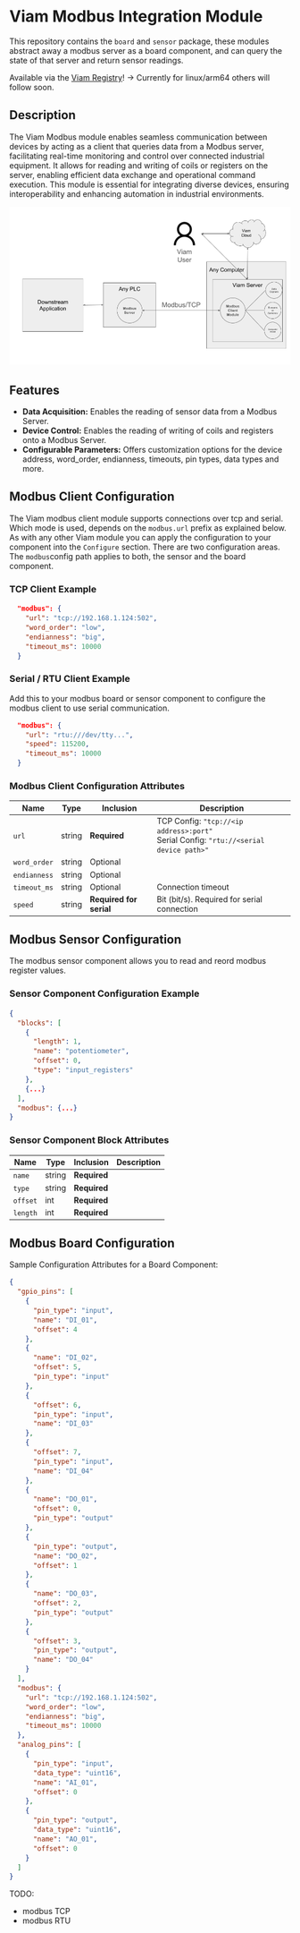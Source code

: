 # Viam Modbus Integration Module

This repository contains the `board` and `sensor` package, these modules abstract away a modbus server as a board component, and can query the state of that server and return sensor readings.

Available via the [Viam Registry](https://app.viam.com/module/viam-soleng/viam-modbus)! -> Currently for linux/arm64 others will follow soon.

## Description

The Viam Modbus module enables seamless communication between devices by acting as a client that queries data from a Modbus server, facilitating real-time monitoring and control over connected industrial equipment. It allows for reading and writing of coils or registers on the server, enabling efficient data exchange and operational command execution. This module is essential for integrating diverse devices, ensuring interoperability and enhancing automation in industrial environments.

![alt text](media/architecture.png "Modbus Integration (Server / Client) Architecture")

## Features

- **Data Acquisition:** Enables the reading of sensor data from a Modbus Server.
- **Device Control:** Enables the reading of writing of coils and registers onto a Modbus Server.
- **Configurable Parameters:** Offers customization options for the device address, word_order, endianness, timeouts, pin types, data types and more.



## Modbus Client Configuration

The Viam modbus client module supports connections over tcp and serial. Which mode is used, depends on the `modbus.url` prefix as explained below.
As with any other Viam module you can apply the configuration to your component into the `Configure` section.
There are two configuration areas. The `modbus`config path applies to both, the sensor and the board component.

### TCP Client Example

```json
  "modbus": {
    "url": "tcp://192.168.1.124:502",
    "word_order": "low",
    "endianness": "big",
    "timeout_ms": 10000
  }
```

### Serial / RTU Client Example

Add this to your modbus board or sensor component to configure the modbus client to use serial communication.

```json
  "modbus": {
    "url": "rtu:///dev/tty...",
    "speed": 115200,
    "timeout_ms": 10000
  }
```

### Modbus Client Configuration Attributes

| Name    | Type   | Inclusion    | Description |
| ------- | ------ | ------------ | ----------- |
| `url` | string | **Required** | TCP Config: `"tcp://<ip address>:port"`<br>Serial Config: `"rtu://<serial device path>"`|
| `word_order` | string | Optional     |       |
| `endianness` | string | Optional     |       |
| `timeout_ms` | string | Optional     | Connection timeout |
| `speed` | string | **Required for serial** | Bit (bit/s). Required for serial connection |


## Modbus Sensor Configuration

The modbus sensor component allows you to read and reord modbus register values.

### Sensor Component Configuration Example

```json
{
  "blocks": [
    {
      "length": 1,
      "name": "potentiometer",
      "offset": 0,
      "type": "input_registers"
    },
    {...}
  ],
  "modbus": {...}
}
```

### Sensor Component Block Attributes

| Name    | Type   | Inclusion    | Description |
| ------- | ------ | ------------ | ----------- |
| `name` | string | **Required**|       |
| `type` | string | **Required**|  |
| `offset` | int | **Required** |       |
| `length` | int | **Required** | |

## Modbus Board Configuration

Sample Configuration Attributes for a Board Component:
```json
{
  "gpio_pins": [
    {
      "pin_type": "input",
      "name": "DI_01",
      "offset": 4
    },
    {
      "name": "DI_02",
      "offset": 5,
      "pin_type": "input"
    },
    {
      "offset": 6,
      "pin_type": "input",
      "name": "DI_03"
    },
    {
      "offset": 7,
      "pin_type": "input",
      "name": "DI_04"
    },
    {
      "name": "DO_01",
      "offset": 0,
      "pin_type": "output"
    },
    {
      "pin_type": "output",
      "name": "DO_02",
      "offset": 1
    },
    {
      "name": "DO_03",
      "offset": 2,
      "pin_type": "output"
    },
    {
      "offset": 3,
      "pin_type": "output",
      "name": "DO_04"
    }
  ],
  "modbus": {
    "url": "tcp://192.168.1.124:502",
    "word_order": "low",
    "endianness": "big",
    "timeout_ms": 10000
  },
  "analog_pins": [
    {
      "pin_type": "input",
      "data_type": "uint16",
      "name": "AI_01",
      "offset": 0
    },
    {
      "pin_type": "output",
      "data_type": "uint16",
      "name": "AO_01",
      "offset": 0
    }
  ]
}
```



TODO:
  - modbus TCP
  - modbus RTU
